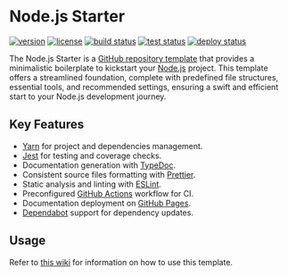 # Node.js Starter

[![version](https://img.shields.io/github/v/release/threeal/nodejs-starter?style=flat-square)](https://github.com/threeal/nodejs-starter/releases)
[![license](https://img.shields.io/github/license/threeal/nodejs-starter?style=flat-square)](./LICENSE)
[![build status](https://img.shields.io/github/actions/workflow/status/threeal/nodejs-starter/build.yaml?branch=main&style=flat-square)](https://github.com/threeal/nodejs-starter/actions/workflows/build.yaml)
[![test status](https://img.shields.io/github/actions/workflow/status/threeal/nodejs-starter/test.yaml?branch=main&label=test&style=flat-square)](https://github.com/threeal/nodejs-starter/actions/workflows/test.yaml)
[![deploy status](https://img.shields.io/github/actions/workflow/status/threeal/nodejs-starter/deploy.yaml?branch=main&label=deploy&style=flat-square)](https://github.com/threeal/nodejs-starter/actions/workflows/deploy.yaml)

The Node.js Starter is a [GitHub repository template](https://docs.github.com/en/repositories/creating-and-managing-repositories/creating-a-repository-from-a-template) that provides a minimalistic boilerplate to kickstart your [Node.js](https://nodejs.org/en) project. This template offers a streamlined foundation, complete with predefined file structures, essential tools, and recommended settings, ensuring a swift and efficient start to your Node.js development journey.

## Key Features

- [Yarn](https://yarnpkg.com/) for project and dependencies management.
- [Jest](https://jestjs.io/) for testing and coverage checks.
- Documentation generation with [TypeDoc](https://typedoc.org/).
- Consistent source files formatting with [Prettier](https://prettier.io/).
- Static analysis and linting with [ESLint](https://eslint.org/).
- Preconfigured [GitHub Actions](https://github.com/features/actions) workflow for CI.
- Documentation deployment on [GitHub Pages](https://pages.github.com/).
- [Dependabot](https://docs.github.com/en/code-security/dependabot) support for dependency updates.

## Usage

Refer to [this wiki](https://github.com/threeal/nodejs-starter/wiki) for information on how to use this template.
